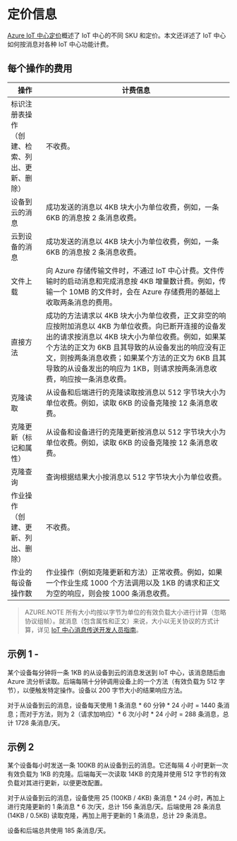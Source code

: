 <properties
pageTitle="开发人员指南 - 定价示例"
description="Azure IoT 中心开发人员指南 - 有关各种 Azure IoT 中心设备和服务 SDK 的信息以及指向这些 SDK 的链接。"
services="iot-hub"
documentationcenter=""
author="dominicbetts"
manager="timlt"
editor=""/>  


<tags
ms.service="iot-hub"
ms.date="09/30/2016"
wacn.date="12/19/2016"/>  


# 定价信息

[Azure IoT 中心定价][lnk-pricing]概述了 IoT 中心的不同 SKU 和定价。本文还详述了 IoT 中心如何按消息对各种 IoT 中心功能计费。

## 每个操作的费用

| 操作 | 计费信息 | 
| --------- | ------------------- |
| 标识注册表操作<br/>（创建、检索、列出、更新、删除） | 不收费。 |
| 设备到云的消息 | 成功发送的消息以 4KB 块大小为单位收费，例如，一条 6KB 的消息按 2 条消息收费。 |
| 云到设备的消息 | 成功发送的消息以 4KB 块大小为单位收费，例如，一条 6KB 的消息按 2 条消息收费。 |
| 文件上载 | 向 Azure 存储传输文件时，不通过 IoT 中心计费。文件传输时的启动消息和完成消息按 4KB 增量数计费。例如，传输一个 10MB 的文件时，会在 Azure 存储费用的基础上收取两条消息的费用。 |
| 直接方法 | 成功的方法请求以 4KB 块大小为单位收费，正文非空的响应按附加消息以 4KB 为单位收费。向已断开连接的设备发出的请求按消息以 4KB 块大小为单位收费。例如，如果某个方法的正文为 6KB 且其导致的从设备发出的响应没有正文，则按两条消息收费；如果某个方法的正文为 6KB 且其导致的从设备发出的响应为 1KB，则请求按两条消息收费，响应按一条消息收费。 |
| 克隆读取 | 从设备和后端进行的克隆读取按消息以 512 字节块大小为单位收费。例如，读取 6KB 的设备克隆按 12 条消息收费。 |
| 克隆更新（标记和属性） | 从设备和设备进行的克隆更新按消息以 512 字节块大小为单位收费。例如，读取 6KB 的设备克隆按 12 条消息收费。 |
| 克隆查询 | 查询根据结果大小按消息以 512 字节块大小为单位收费。 |
| 作业操作<br/>（创建、更新、列出、删除） | 不收费。 |
| 作业的每设备操作数 | 作业操作（例如克隆更新和方法）正常收费。例如，如果一个作业生成 1000 个方法调用以及 1KB 的请求和正文为空的响应，则会按 1000 条消息收费。 |

> AZURE.NOTE 所有大小均按以字节为单位的有效负载大小进行计算（忽略协议组帧）。就消息（包含属性和正文）来说，大小以无关协议的方式计算，详见 [IoT 中心消息传送开发人员指南][lnk-message-size]。

## 示例 1 - 

某个设备每分钟将一条 1KB 的从设备到云的消息发送到 IoT 中心，该消息随后由 Azure 流分析读取。后端每隔十分钟调用设备上的一个方法（有效负载为 512 字节），以便触发特定操作。设备以 200 字节大小的结果响应方法。

对于从设备到云的消息，设备每天使用 1 条消息 * 60 分钟 * 24 小时 = 1440 条消息；而对于方法，则为 2（请求加响应）* 6 次/小时 * 24 小时 = 288 条消息，总计 1728 条消息/天。

## 示例 2

某个设备每小时发送一条 100KB 的从设备到云的消息。它还每隔 4 小时更新一次有效负载为 1KB 的克隆。后端每天一次读取 14KB 的克隆并使用 512 字节的有效负载对其进行更新，以便更改配置。

对于从设备到云的消息，设备使用 25 (100KB / 4KB) 条消息 * 24 小时，再加上进行克隆更新的 1 条消息 * 6 次/天，总计 156 条消息/天。后端使用 28 条消息 (14KB / 0.5KB) 读取克隆，再加上用于更新的 1 条消息，总计 29 条消息。

设备和后端总共使用 185 条消息/天。


[lnk-pricing]: /pricing/details/iot-hub
[lnk-message-size]: /documentation/articles/iot-hub-devguide-messaging/#message-size

<!---HONumber=Mooncake_1212_2016-->